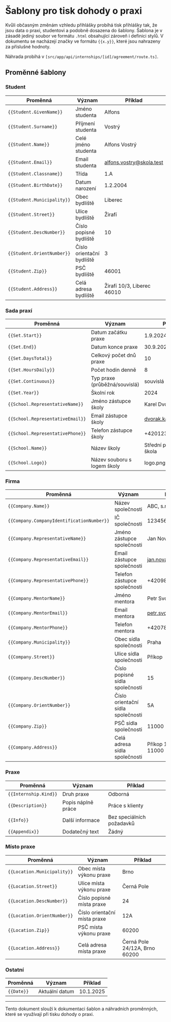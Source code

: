 # Šablony pro tisk dohody o praxi

Kvůli občasným změnám vzhledu přihlášky probíhá tisk přihlášky tak, že jsou data o praxi, studentovi a podobně dosazena do šablony. Šablona je v zásadě jediný soubor ve formátu `.html` obsahující zároveň i definici stylů. V dokumentu se nacházejí značky ve formátu `{{x.y}}`, které jsou nahrazeny za příslušné hodnoty.

Náhrada probíhá v `[src/app/api/internships/[id]/agreement/route.ts]`.

## Proměnné šablony

### Student

| Proměnná                 | Význam                    | Příklad                    |
| ------------------------ | ------------------------- | -------------------------- |
| `{{Student.GivenName}}`  | Jméno studenta            | Alfons                     |
| `{{Student.Surname}}`    | Příjmení studenta         | Vostrý                     |
| `{{Student.Name}}`       | Celé jméno studenta       | Alfons Vostrý              |
| `{{Student.Email}}`      | Email studenta            | alfons.vostry@skola.test   |
| `{{Student.Classname}}`  | Třída                     | 1.A                        |
| `{{Student.BirthDate}}`  | Datum narození            | 1.2.2004                   |
| `{{Student.Municipality}}` | Obec bydliště             | Liberec                    |
| `{{Student.Street}}`     | Ulice bydliště            | Žirafí                     |
| `{{Student.DescNumber}}` | Číslo popisné bydliště    | 10                         |
| `{{Student.OrientNumber}}` | Číslo orientační bydliště | 3                          |
| `{{Student.Zip}}`        | PSČ bydliště              | 46001                      |
| `{{Student.Address}}`    | Celá adresa bydliště      | Žirafí 10/3, Liberec 46010 |

### Sada praxí

| Proměnná                     | Význam                                     | Příklad                   |
| ---------------------------- | ------------------------------------------ | ------------------------- |
| `{{Set.Start}}`              | Datum začátku praxe                        | 1.9.2024                  |
| `{{Set.End}}`                | Datum konce praxe                          | 30.9.2024                 |
| `{{Set.DaysTotal}}`          | Celkový počet dnů praxe                    | 10                        |
| `{{Set.HoursDaily}}`         | Počet hodin denně                          | 8                         |
| `{{Set.Continuous}}`         | Typ praxe (průběžná/souvislá)              | souvislá                  |
| `{{Set.Year}}`               | Školní rok                                 | 2024                      |
| `{{School.RepresentativeName}}` | Jméno zástupce školy                     | Karel Dvořák              |
| `{{School.RepresentativeEmail}}`| Email zástupce školy                     | dvorak.karel@skola.cz     |
| `{{School.RepresentativePhone}}`| Telefon zástupce školy                   | +420123456789             |
| `{{School.Name}}`            | Název školy                                | Střední průmyslová škola  |
| `{{School.Logo}}`            | Název souboru s logem školy                | logo.png                  |

### Firma

| Proměnná                     | Význam                                    | Příklad                   |
| ---------------------------- | ----------------------------------------- | ------------------------- |
| `{{Company.Name}}`           | Název společnosti                        | ABC, s.r.o.               |
| `{{Company.CompanyIdentificationNumber}}` | IČ společnosti                   | 12345678                  |
| `{{Company.RepresentativeName}}` | Jméno zástupce společnosti             | Jan Novák                 |
| `{{Company.RepresentativeEmail}}`| Email zástupce společnosti             | jan.novak@abc.cz          |
| `{{Company.RepresentativePhone}}`| Telefon zástupce společnosti           | +420987654321             |
| `{{Company.MentorName}}`     | Jméno mentora                            | Petr Svoboda              |
| `{{Company.MentorEmail}}`    | Email mentora                            | petr.svoboda@abc.cz       |
| `{{Company.MentorPhone}}`    | Telefon mentora                          | +420789456123             |
| `{{Company.Municipality}}`   | Obec sídla společnosti                   | Praha                     |
| `{{Company.Street}}`         | Ulice sídla společnosti                  | Příkop                    |
| `{{Company.DescNumber}}`     | Číslo popisné sídla společnosti           | 15                        |
| `{{Company.OrientNumber}}`   | Číslo orientační sídla společnosti        | 5A                        |
| `{{Company.Zip}}`            | PSČ sídla společnosti                    | 11000                     |
| `{{Company.Address}}`        | Celá adresa sídla společnosti            | Příkop 15/5A, Praha 11000 |

### Praxe

| Proměnná             | Význam                          | Příklad                   |
| -------------------- | ------------------------------- | ------------------------- |
| `{{Internship.Kind}}`| Druh praxe                      | Odborná                   |
| `{{Description}}`    | Popis náplně práce              | Práce s klienty           |
| `{{Info}}`           | Další informace                 | Bez speciálních požadavků |
| `{{Appendix}}`       | Dodatečný text                  | Žádný                     |

### Místo praxe

| Proměnná             | Význam                          | Příklad                   |
| -------------------- | ------------------------------- | ------------------------- |
| `{{Location.Municipality}}` | Obec místa výkonu praxe       | Brno                      |
| `{{Location.Street}}`       | Ulice místa výkonu praxe      | Černá Pole                |
| `{{Location.DescNumber}}`   | Číslo popisné místa praxe     | 24                        |
| `{{Location.OrientNumber}}` | Číslo orientační místa praxe  | 12A                       |
| `{{Location.Zip}}`          | PSČ místa výkonu praxe        | 60200                     |
| `{{Location.Address}}`      | Celá adresa místa praxe       | Černá Pole 24/12A, Brno 60200 |

### Ostatní

| Proměnná        | Význam                          | Příklad                   |
| --------------- | ------------------------------- | ------------------------- |
| `{{Date}}`      | Aktuální datum                  | 10.1.2025                 |

---

Tento dokument slouží k dokumentaci šablon a náhradních proměnných, které se využívají při tisku dohody o praxi.
